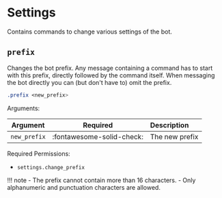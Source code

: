 # Settings

Contains commands to change various settings of the bot.


## `prefix`

Changes the bot prefix. Any message containing a command has to start with this prefix, directly followed by the command itself. When messaging the bot directly you can (but don't have to) omit the prefix.

```css
.prefix <new_prefix>
```

Arguments:

| Argument     | Required                  | Description    |
|:------------:|:-------------------------:|:---------------|
| `new_prefix` | :fontawesome-solid-check: | The new prefix |

Required Permissions:

- `settings.change_prefix`

!!! note
    - The prefix cannot contain more than 16 characters.
    - Only alphanumeric and punctuation characters are allowed.
